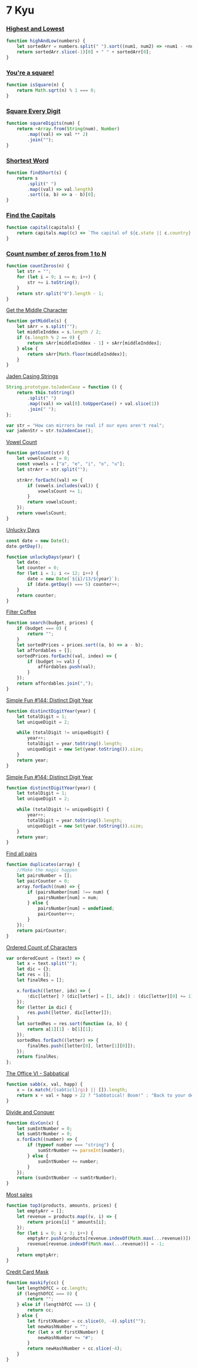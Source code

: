 # 7 Kyu

### [Highest and Lowest](https://www.codewars.com/kata/554b4ac871d6813a03000035)

```javascript
function highAndLow(numbers) {
	let sortedArr = numbers.split(" ").sort((num1, num2) => +num1 - +num2);
	return sortedArr.slice(-1)[0] + " " + sortedArr[0];
}
```

### [You're a square!](https://www.codewars.com/kata/54c27a33fb7da0db0100040e)

```javascript
function isSquare(n) {
	return Math.sqrt(n) % 1 === 0;
}
```

### [Square Every Digit](https://www.codewars.com/kata/546e2562b03326a88e000020)

```javascript
function squareDigits(num) {
	return +Array.from(String(num), Number)
		.map((val) => val ** 2)
		.join("");
}
```

### [Shortest Word](https://www.codewars.com/kata/57cebe1dc6fdc20c57000ac9/)

```javascript
function findShort(s) {
	return s
		.split(" ")
		.map((val) => val.length)
		.sort((a, b) => a - b)[0];
}
```

### [Find the Capitals](https://www.codewars.com/kata/53573877d5493b4d6e00050c)

```js
function capital(capitals) {
	return capitals.map((c) => `The capital of ${c.state || c.country} is ${c.capital}`);
}
```

### [Count number of zeros from 1 to N](https://www.codewars.com/kata/557cffec8c3e8e55cc00010f)

```js
function countZeros(n) {
	let str = "";
	for (let i = 9; i <= n; i++) {
		str += i.toString();
	}
	return str.split("0").length - 1;
}
```

[Get the Middle Character](https://www.codewars.com/kata/56747fd5cb988479af000028)

```js
function getMiddle(s) {
	let sArr = s.split("");
	let middleInddex = s.length / 2;
	if (s.length % 2 == 0) {
		return sArr[middleInddex - 1] + sArr[middleInddex];
	} else {
		return sArr[Math.floor(middleInddex)];
	}
}
```

[Jaden Casing Strings](https://www.codewars.com/kata/5390bac347d09b7da40006f6)

```js
String.prototype.toJadenCase = function () {
	return this.toString()
		.split(" ")
		.map((val) => val[0].toUpperCase() + val.slice(1))
		.join(" ");
};

var str = "How can mirrors be real if our eyes aren't real";
var jadenStr = str.toJadenCase();
```

[Vowel Count](https://www.codewars.com/kata/54ff3102c1bad923760001f3)

```js
function getCount(str) {
	let vowelsCount = 0;
	const vowels = ["a", "e", "i", "o", "u"];
	let strArr = str.split("");

	strArr.forEach((val) => {
		if (vowels.includes(val)) {
			vowelsCount += 1;
		}
		return vowelsCount;
	});
	return vowelsCount;
}
```

[Unlucky Days](https://www.codewars.com/kata/56eb0be52caf798c630013c0)

```js
const date = new Date();
date.getDay();

function unluckyDays(year) {
	let date;
	let counter = 0;
	for (let i = 1; i <= 12; i++) {
		date = new Date(`${i}/13/${year}`);
		if (date.getDay() === 5) counter++;
	}
	return counter;
}
```

[Filter Coffee](https://www.codewars.com/kata/56069d0c4af7f633910000d3)

```js
function search(budget, prices) {
	if (budget === 0) {
		return "";
	}
	let sortedPrices = prices.sort((a, b) => a - b);
	let affordables = [];
	sortedPrices.forEach((val, index) => {
		if (budget >= val) {
			affordables.push(val);
		}
	});
	return affordables.join(",");
}
```

[Simple Fun #144: Distinct Digit Year](https://www.codewars.com/kata/58aa68605aab54a26c0001a6)

```js
function distinctDigitYear(year) {
	let totalDigit = 1;
	let uniqueDigit = 2;

	while (totalDigit != uniqueDigit) {
		year++;
		totalDigit = year.toString().length;
		uniqueDigit = new Set(year.toString()).size;
	}
	return year;
}
```

[Simple Fun #144: Distinct Digit Year](https://www.codewars.com/kata/58aa68605aab54a26c0001a6)

```js
function distinctDigitYear(year) {
	let totalDigit = 1;
	let uniqueDigit = 2;

	while (totalDigit != uniqueDigit) {
		year++;
		totalDigit = year.toString().length;
		uniqueDigit = new Set(year.toString()).size;
	}
	return year;
}
```

[Find all pairs](https://www.codewars.com/kata/5c55ad8c9d76d41a62b4ede3)

```js
function duplicates(array) {
	//Make the magic happen
	let pairsNumber = [];
	let pairCounter = 0;
	array.forEach((num) => {
		if (pairsNumber[num] !== num) {
			pairsNumber[num] = num;
		} else {
			pairsNumber[num] = undefined;
			pairCounter++;
		}
	});
	return pairCounter;
}
```

[Ordered Count of Characters](https://www.codewars.com/kata/57a6633153ba33189e000074)

```js
var orderedCount = (text) => {
	let x = text.split("");
	let dic = {};
	let res = [];
	let finalRes = [];

	x.forEach((letter, idx) => {
		!dic[letter] ? (dic[letter] = [1, idx]) : (dic[letter][0] += 1);
	});
	for (letter in dic) {
		res.push([letter, dic[letter]]);
	}
	let sortedRes = res.sort(function (a, b) {
		return a[1][1] - b[1][1];
	});
	sortedRes.forEach((letter) => {
		finalRes.push([letter[0], letter[1][0]]);
	});
	return finalRes;
};
```

[The Office VI - Sabbatical](https://www.codewars.com/kata/57fe50d000d05166720000b1)

```js
function sabb(x, val, happ) {
	x = (x.match(/[sabticl]/gi) || []).length;
	return x + val + happ > 22 ? "Sabbatical! Boom!" : "Back to your desk, boy.";
}
```

[Divide and Conquer](https://www.codewars.com/kata/57eaec5608fed543d6000021)

```js
function divCon(x) {
	let sumIntNumber = 0;
	let sumStrNumber = 0;
	x.forEach((number) => {
		if (typeof number === "string") {
			sumStrNumber += parseInt(number);
		} else {
			sumIntNumber += number;
		}
	});
	return (sumIntNumber -= sumStrNumber);
}
```

[Most sales](https://www.codewars.com/kata/5e16ffb7297fe00001114824)

```js
function top3(products, amounts, prices) {
	let emptyArr = [];
	let revenue = products.map((v, i) => {
		return prices[i] * amounts[i];
	});
	for (let i = 0; i < 3; i++) {
		emptyArr.push(products[revenue.indexOf(Math.max(...revenue))]);
		revenue[revenue.indexOf(Math.max(...revenue))] = -1;
	}
	return emptyArr;
}
```

[Credit Card Mask](https://www.codewars.com/kata/5412509bd436bd33920011bc)

```js
function maskify(cc) {
	let lengthOfCC = cc.length;
	if (lengthOfCC === 0) {
		return "";
	} else if (lengthOfCC === 1) {
		return cc;
	} else {
		let firstXNumber = cc.slice(0, -4).split("");
		let newHashNumber = "";
		for (let x of firstXNumber) {
			newHashNumber += "#";
		}
		return newHashNumber + cc.slice(-4);
	}
}
```
